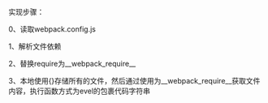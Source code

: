 实现步骤：

0、读取webpack.config.js

1、解析文件依赖

2、替换require为__webpack_require__

3、本地使用{}存储所有的文件，然后通过使用为__webpack_require__获取文件内容，执行函数方式为evel的包裹代码字符串

